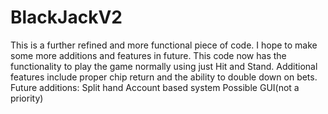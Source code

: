 # BlackJackV2
This is a further refined and more functional piece of code. I hope to make some more additions and features in future.
This code now has the functionality to play the game normally using just Hit and Stand.
Additional features include proper chip return and the ability to double down on bets.
Future additions:
  Split hand
  Account based system
  Possible GUI(not a priority)
